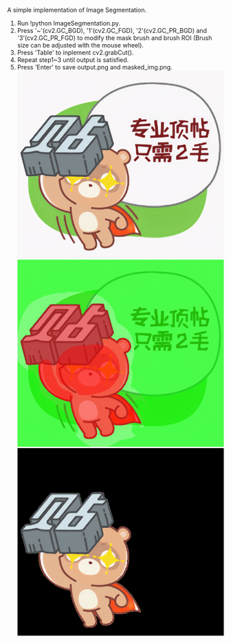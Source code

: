 A simple implementation of Image Segmentation.

1. Run !python ImageSegmentation.py.
2. Press '~'(cv2.GC_BGD), '1'(cv2.GC_FGD), '2'(cv2.GC_PR_BGD) and '3'(cv2.GC_PR_FGD) to modify the mask brush and brush ROI (Brush size can be adjusted with the mouse wheel).
3. Press 'Table' to inplement cv2.grabCut().
4. Repeat step1~3 until output is satisfied.
5. Press 'Enter' to save output.png and masked_img.png. 
![Image text](https://github.com/HaohuaLv/ImageSegmentation/blob/master/input.png)
![Image text](https://github.com/HaohuaLv/ImageSegmentation/blob/master/masked_img.png)
![Image text](https://github.com/HaohuaLv/ImageSegmentation/blob/master/output.png)
